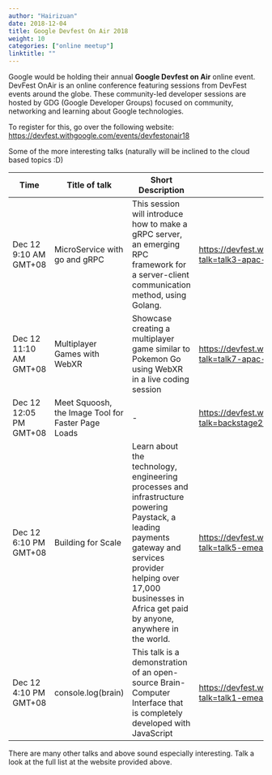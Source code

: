 ```yaml
---
author: "Hairizuan"
date: 2018-12-04
title: Google Devfest On Air 2018
weight: 10
categories: ["online meetup"]
linktitle: ""
---
```


Google would be holding their annual **Google Devfest on Air** online event. DevFest OnAir is an online conference featuring sessions from DevFest events around the globe. These community-led developer sessions are hosted by GDG (Google Developer Groups) focused on community, networking and learning about Google technologies.

To register for this, go over the following website:  
https://devfest.withgoogle.com/events/devfestonair18

Some of the more interesting talks (naturally will be inclined to the cloud based topics :D)

| Time | Title of talk | Short Description | Link |
| ---- | ------------- | ----------------- |-- |
| Dec 12 9:10 AM GMT+08 | MicroService with go and gRPC | This session will introduce how to make a gRPC server, an emerging RPC framework for a server-client communication method, using Golang. | https://devfest.withgoogle.com/events/devfestonair18/schedule?talk=talk3-apac-track1 |
| Dec 12 11:10 AM GMT+08 | Multiplayer Games with WebXR | Showcase creating a multiplayer game similar to Pokemon Go using WebXR in a live coding session | https://devfest.withgoogle.com/events/devfestonair18/schedule?talk=talk7-apac-track3 |
| Dec 12 12:05 PM GMT+08 | Meet Squoosh, the Image Tool for Faster Page Loads | - | https://devfest.withgoogle.com/events/devfestonair18/schedule?talk=backstage2-apac-track3 |
| Dec 12 6:10 PM GMT+08 | Building for Scale | Learn about the technology, engineering processes and infrastructure powering Paystack, a leading payments gateway and services provider helping over 17,000 businesses in Africa get paid by anyone, anywhere in the world. | https://devfest.withgoogle.com/events/devfestonair18/schedule?talk=talk5-emea-track1 |
| Dec 12 4:10 PM GMT+08 | console.log(brain) | This talk is a demonstration of an open-source Brain-Computer Interface that is completely developed with JavaScript | https://devfest.withgoogle.com/events/devfestonair18/schedule?talk=talk1-emea-track1 |

There are many other talks and above sound especially interesting. Talk a look at the full list at the website provided above.
